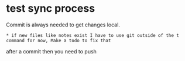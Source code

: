 # test sync process

Commit is always needed to get changes local.

    * if new files like notes exist I have to use git outside of the t command for now, Make a todo to fix that

after a commit then you need to push
